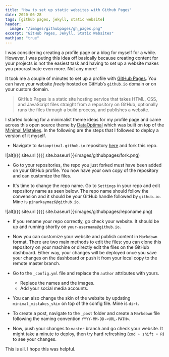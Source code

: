 ```yaml
---
title: "How to set up static websites with Github Pages"
date: 2020-06-28
tags: [github pages, jekyll, static website]
header:
  image: "/images/githubpages/gh_pages.png"
excerpt: "GitHub Pages, Jekyll, Static Websites"
mathjax: "true"
---
```


I was considering creating a profile page or a blog for myself for a while. However, I was puting this idea off basically because creating content for your projects is not the easiest task and having to set up a website makes you procrastinate even more. Not any more!

It took me a couple of minutes to set up a profile with [GitHub Pages](https://pages.github.com/). You can have your website _freely_ hosted on GitHub’s `github.io` domain or on your custom domain.
> GitHub Pages is a static site hosting service that takes HTML, CSS, and JavaScript files straight from a repository on GitHub, optionally runs the files through a build process, and publishes a website.  

I started looking for a minimalist theme ideas for my profile page and came across this open source theme by [DataOptimal](https://github.com/dataoptimal/dataoptimal.github.io) which was built on top of the [Minimal Mistakes](https://github.com/mmistakes/minimal-mistakes). In the following are the steps that I followed to deploy a version of it myself.

- Navigate to `dataoptimal.github.io` repository [here](https://github.com/dataoptimal/dataoptimal.github.io) and fork this repo.

![alt]({{ site.url }}{{ site.baseurl }}/images/githubpages/fork.png)

- Go to your repositories, the repo you just forked must have been added on your GitHub profile. You now have your own copy of the repository and can customize the files. 


- It's time to change the repo name. Go to `Settings` in your repo and edit repository name as seen below. The repo name should follow the convension and it should be your GitHub handle followed by `github.io`. Mine is `pinarkaymaz6@github.io`. 

![alt]({{ site.url }}{{ site.baseurl }}/images/githubpages/reponame.png)

- If you rename your repo correctly, go check your website. It should be up and running shortly on `your-username@github.io`. 

- Now you can customize your website and publish content in `Markdown` format. There are two main methods to edit the files: you can clone this repository on your machine or directly edit the files on the GitHub dashboard. Either way, your changes will be deployed once you save your changes on the dashboard or push it from your local copy to the remote master branch. 

- Go to the `_config.yml` file and replace the `author` attributes with yours. 
  - Replace the names and the images. 
  - Add your social media accounts.
-  You can also change the skin of the website by updating `minimal_mistakes_skin` on top of the config file. Mine is `dirt`. 
- To create a post, navigate to the `_post` folder and create a `Markdown` file following the naming convention `YYYY-MM-DD-<URL-PATH>`. 
- Now, push your changes to `master` branch and go check your website. It might take a minute to deploy, then try hard refreshing (`cmd + shift + R`) to see your changes.

This is all. I hope this was helpful. 

